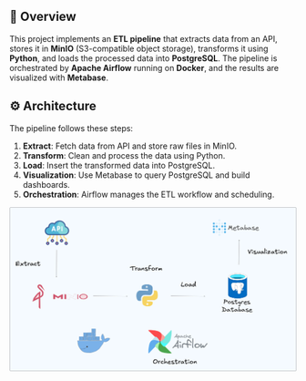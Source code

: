 
## 📌 Overview
This project implements an **ETL pipeline** that extracts data from an API, stores it in **MinIO** (S3-compatible object storage), transforms it using **Python**, and loads the processed data into **PostgreSQL**. The pipeline is orchestrated by **Apache Airflow** running on **Docker**, and the results are visualized with **Metabase**.

## ⚙️ Architecture
The pipeline follows these steps:
1. **Extract**: Fetch data from API and store raw files in MinIO.
2. **Transform**: Clean and process the data using Python.
3. **Load**: Insert the transformed data into PostgreSQL.
4. **Visualization**: Use Metabase to query PostgreSQL and build dashboards.
5. **Orchestration**: Airflow manages the ETL workflow and scheduling.

![Architecture Diagram](images/architecture.png)
